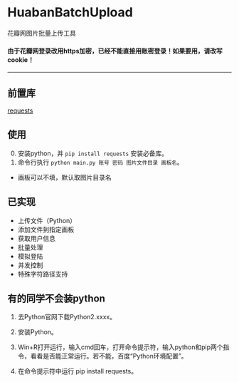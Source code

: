 # HuabanBatchUpload
花瓣网图片批量上传工具

#### 由于花瓣网登录改用https加密，已经不能直接用账密登录！如果要用，请改写cookie！

-----------------------------------------------------------

## 前置库
[requests](https://github.com/kennethreitz/requests/)

## 使用
0. 安装python，并 ```pip install requests``` 安装必备库。
1. 命令行执行 ```python main.py 账号 密码 图片文件目录 画板名```。
* 画板可以不填，默认取图片目录名

## 已实现
+ 上传文件（Python）
+ 添加文件到指定画板
+ 获取用户信息
+ 批量处理
+ 模拟登陆
+ 并发控制
+ 特殊字符路径支持

## 有的同学不会装python

1. 去Python官网下载Python2.xxxx。

2. 安装Python。

3. Win+R打开运行，输入cmd回车，打开命令提示符，输入python和pip两个指令，看看是否能正常运行。若不能，百度“Python环境配置”。

4. 在命令提示符中运行 pip install requests。

